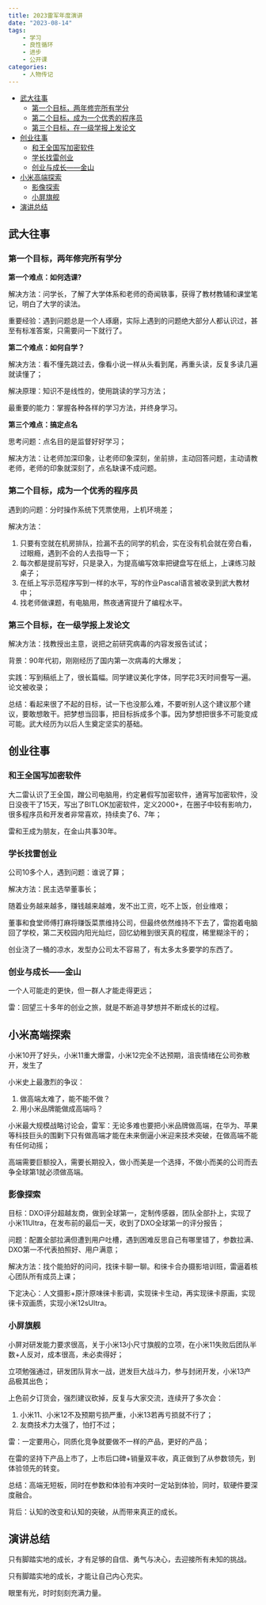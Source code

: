 ```yaml
---
title: 2023雷军年度演讲
date: "2023-08-14"
tags:
    - 学习
    - 良性循环
    - 进步
    - 公开课
categories:
    - 人物传记
---
```


- [武大往事](#武大往事)
  - [第一个目标，两年修完所有学分](#第一个目标两年修完所有学分)
  - [第二个目标，成为一个优秀的程序员](#第二个目标成为一个优秀的程序员)
  - [第三个目标，在一级学报上发论文](#第三个目标在一级学报上发论文)
- [创业往事](#创业往事)
  - [和王全国写加密软件](#和王全国写加密软件)
  - [学长找雷创业](#学长找雷创业)
  - [创业与成长——金山](#创业与成长金山)
- [小米高端探索](#小米高端探索)
  - [影像探索](#影像探索)
  - [小屏旗舰](#小屏旗舰)
- [演讲总结](#演讲总结)


## 武大往事

### 第一个目标，两年修完所有学分

**第一个难点：如何选课?**

解决方法：问学长，了解了大学体系和老师的奇闻轶事，获得了教材教辅和课堂笔记，明白了大学的读法。

重要经验：遇到问题总是一个人琢磨，实际上遇到的问题绝大部分人都认识过，甚至有标准答案，只需要问一下就行了。

**第二个难点：如何自学？**

解决方法：看不懂先跳过去，像看小说一样从头看到尾，再重头读，反复多读几遍就读懂了；

解决原理：知识不是线性的，使用跳读的学习方法；

最重要的能力：掌握各种各样的学习方法，并终身学习。

**第三个难点：搞定点名**

思考问题：点名目的是监督好好学习；

解决方法：让老师加深印象，让老师印象深刻，坐前排，主动回答问题，主动请教老师，老师的印象就深刻了，点名缺课不成问题。

### 第二个目标，成为一个优秀的程序员

遇到的问题：分时操作系统下凭票使用，上机环境差；

解决方法：

1. 只要有空就在机房排队，捡漏不去的同学的机会，实在没有机会就在旁白看，过眼瘾，遇到不会的人去指导一下；
2. 每次都是提前写好，只是录入，为提高编写效率把键盘写在纸上，上课练习敲桌子；
3. 在纸上写示范程序写到一样的水平，写的作业Pascal语言被收录到武大教材中；
4. 找老师做课题，有电脑用，熬夜通宵提升了编程水平。

### 第三个目标，在一级学报上发论文

解决方法：找教授出主意，说把之前研究病毒的内容发报告试试；

背景：90年代初，刚刚经历了国内第一次病毒的大爆发；

实践：写到稿纸上了，很长篇幅。同学建议美化字体，同学花3天时间誊写一遍。论文被收录；

总结：看起来很了不起的目标，试一下也没那么难，不要听别人这个建议那个建议，要敢想敢干。把梦想当回事，把目标拆成多个事。因为梦想把很多不可能变成可能。武大经历为以后人生奠定坚实的基础。

## 创业往事

### 和王全国写加密软件

大二雷认识了王全国，蹭公司电脑用，约定暑假写加密软件，通宵写加密软件，没日没夜干了15天，写出了BITLOK加密软件，定义2000+，在圈子中较有影响力，很多程序员和开发者非常喜欢，持续卖了6、7年；

雷和王成为朋友，在金山共事30年。

### 学长找雷创业

公司10多个人，遇到问题：谁说了算；

解决方法：民主选举董事长；

随着业务越来越多，赚钱越来越难，发不出工资，吃不上饭，创业维艰；

董事和食堂师傅打麻将赚饭菜票维持公司，但最终依然维持不下去了，雷抱着电脑回了学校，第二天校园内阳光灿烂，回忆幼稚到很天真的程度，稀里糊涂干的；

创业浇了一桶的凉水，发型办公司太不容易了，有太多太多要学的东西了。

### 创业与成长——金山

一个人可能走的更快，但一群人才能走得更远；

雷：回望三十多年的创业之旅，就是不断追寻梦想并不断成长的过程。

## 小米高端探索

小米10开了好头，小米11重大爆雷，小米12完全不达预期，沮丧情绪在公司弥散开，发生了

小米史上最激烈的争议：

1. 做高端太难了，能不能不做？
2. 用小米品牌能做成高端吗？

小米最大规模战略讨论会，雷军：无论多难也要把小米品牌做高端，在华为、苹果等科技巨头的围剿下只有做高端才能在未来倒逼小米迎来技术突破，在做高端不能有任何动摇；

高端需要巨额投入，需要长期投入，做小而美是一个选择，不做小而美的公司而去争全球第1就必须做高端。

### 影像探索

目标：DXO评分超越友商，做到全球第一，定制传感器，团队全部扑上，实现了小米11Ultra，在发布前的最后一天，收到了DXO全球第一的评分报告；

问题：配置全部拉满但遭到用户吐槽，遇到困难反思自己有哪里错了，参数拉满、DXO第一不代表拍照好、用户满意；

解决方法：找个能拍好的问问，找徕卡聊一聊。和徕卡合办摄影培训班，雷逼着核心团队所有成员上课；

下定决心：人文摄影+原汁原味徕卡影调，实现徕卡生动，再实现徕卡原画，实现徕卡双画质，实现小米12sUltra。

### 小屏旗舰

小屏对研发能力要求很高，关于小米13小尺寸旗舰的立项，在小米11失败后团队半数+人反对，成本很高，未必卖得好；

立项勉强通过，研发团队背水一战，迸发巨大战斗力，参与封闭开发，小米13产品极其出色；

上色前夕订货会，强烈建议砍掉，反复与大家交流，连续开了多次会：

1. 小米11、小米12不及预期亏损严重，小米13若再亏损就不行了；
2. 友商技术力太强了，怕打不过；

雷：一定要用心，同质化竞争就要做不一样的产品，更好的产品；

在雷的坚持下产品上市了，上市后口碑+销量双丰收，真正做到了从参数领先，到体验领先的转变。

总结：高端无短板，同时在参数和体验有冲突时一定站到体验，同时，软硬件要深度融合。

背后：认知的改变和认知的突破，从而带来真正的成长。

## 演讲总结

只有脚踏实地的成长，才有足够的自信、勇气与决心，去迎接所有未知的挑战。

只有脚踏实地的成长，才能让自己内心充实。

眼里有光，时时刻刻充满力量。